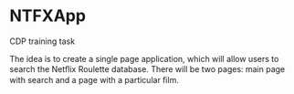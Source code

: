 # NTFXApp
CDP training task

The idea is to create a single page application, which will allow users to search the Netﬂix Roulette database.
There will be two pages: main page with search and a page with a particular ﬁlm.
